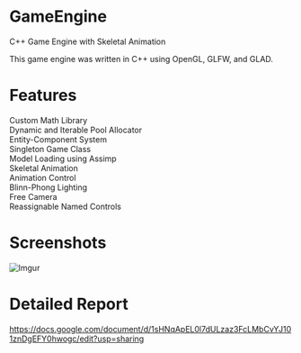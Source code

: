 # GameEngine
C++ Game Engine with Skeletal Animation

This game engine was written in C++ using OpenGL, GLFW, and GLAD.

# Features

Custom Math Library<br/>
Dynamic and Iterable Pool Allocator<br/>
Entity-Component System<br/>
Singleton Game Class<br/>
Model Loading using Assimp<br/>
Skeletal Animation<br/>
Animation Control<br/>
Blinn-Phong Lighting<br/>
Free Camera<br/>
Reassignable Named Controls

# Screenshots

![Imgur](https://i.imgur.com/WPyqLsf.png)

# Detailed Report

https://docs.google.com/document/d/1sHNqApEL0l7dULzaz3FcLMbCvYJ101znDgEFY0hwogc/edit?usp=sharing
